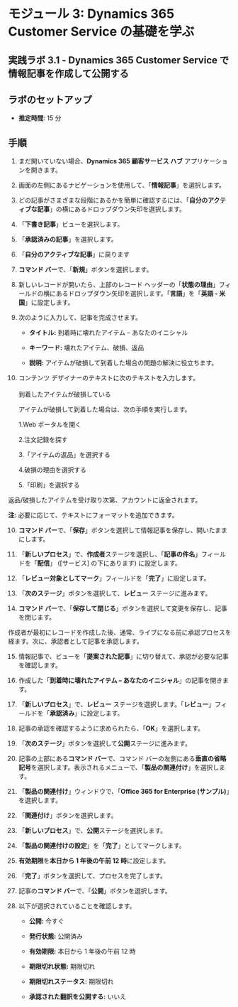 ﻿---
lab:
    title: 'ラボ 3.1: Dynamics 365 Customer Service で情報記事を作成して公開する'
    module: 'モジュール 3: Dynamics 365 Customer Service の基礎を学ぶ'
---

モジュール 3: Dynamics 365 Customer Service の基礎を学ぶ
========================

## 実践ラボ 3.1 - Dynamics 365 Customer Service で情報記事を作成して公開する

## ラボのセットアップ

  - **推定時間**: 15 分

## 手順

1. まだ開いていない場合、**Dynamics 365 顧客サービス ハブ** アプリケーションを開きます。 

2. 画面の左側にあるナビゲーションを使用して、「**情報記事**」を選択します。 

3. どの記事がさまざまな段階にあるかを簡単に確認するには、「**自分のアクティブな記事**」の横にあるドロップダウン矢印を選択します。 

4. 「**下書き記事**」ビューを選択します。 

5. 「**承認済みの記事**」を選択します。 

6. 「**自分のアクティブな記事**」に戻ります

7. **コマンド バー**で、「**新規**」ボタンを選択します。 

8. 新しいレコードが開いたら、上部のレコード ヘッダーの「**状態の理由**」フィールドの横にあるドロップダウン矢印を選択します。「**言語**」を「**英語 - 米国**」に設定します。

8. 次のように入力して、記事を完成させます。

	- **タイトル:** 到着時に壊れたアイテム – あなたのイニシャル

	- **キーワード:** 壊れたアイテム、破損、返品

	- **説明:** アイテムが破損して到着した場合の問題の解決に役立ちます。 

9. コンテンツ デザイナーのテキストに次のテキストを入力します。   
‎  
‎	到着したアイテムが破損している

	アイテムが破損して到着した場合は、次の手順を実行します。

	1.Web ポータルを開く

	2.注文記録を探す

	3.「アイテムの返品」を選択する

	4.破損の理由を選択する

	5.「印刷」を選択する

返品/破損したアイテムを受け取り次第、アカウントに返金されます。

**注:** 必要に応じて、テキストにフォーマットを追加できます。 

10. **コマンド バー**で、「**保存**」ボタンを選択して情報記事を保存し、開いたままにします。 

11. 「**新しいプロセス**」で、**作成者**ステージを選択し、「**記事の件名**」フィールドを「**配信**」 ([サービス] の下にあります) に設定します。 

12. 「**レビュー対象としてマーク**」フィールドを「**完了**」に設定します。

13. 「**次のステージ**」ボタンを選択して、**レビュー** ステージに進みます。

14. **コマンド バー**で、「**保存して閉じる**」ボタンを選択して変更を保存し、記事を閉じます。

作成者が最初にレコードを作成した後、通常、ライブになる前に承認プロセスを経ます。次に、承認者として記事を承認します。 

15. 情報記事で、ビューを「**提案された記事**」に切り替えて、承認が必要な記事を確認します。 

16. 作成した「**到着時に壊れたアイテム – あなたのイニシャル**」の記事を開きます。

17. 「**新しいプロセス**」で、**レビュー** ステージを選択します。「**レビュー**」フィールドを「**承認済み**」に設定します。

18. 記事の承認を確認するように求められたら、「**OK**」を選択します。 

19. 「**次のステージ**」ボタンを選択して**公開**ステージに進みます。 

20. 記事の上部にある**コマンド バー**で、コマンド バーの左側にある**垂直の省略記号**を選択します。表示されるメニューで、「**製品の関連付け**」を選択します。 

21. 「**製品の関連付け**」ウィンドウで、「**Office 365 for Enterprise (サンプル)**」を選択します。

22. 「**関連付け**」ボタンを選択します。 

23. 「**新しいプロセス**」で、**公開**ステージを選択します。 

24. 「**製品の関連付けの設定**」を「**完了**」としてマークします。 

25. **有効期限**を**本日から 1 年後の午前 12 時**に設定します。 

26. 「**完了**」ボタンを選択して、プロセスを完了します。 

27. 記事の**コマンド バー**で、「**公開**」ボタンを選択します。 

28. 以下が選択されていることを確認します。

	- **公開:** 今すぐ

	- **発行状態:** 公開済み

	- **有効期限:** 本日から 1 年後の午前 12 時

	- **期限切れ状態:** 期限切れ

	- **期限切れステータス:** 期限切れ

	- **承認された翻訳を公開する:** いいえ


